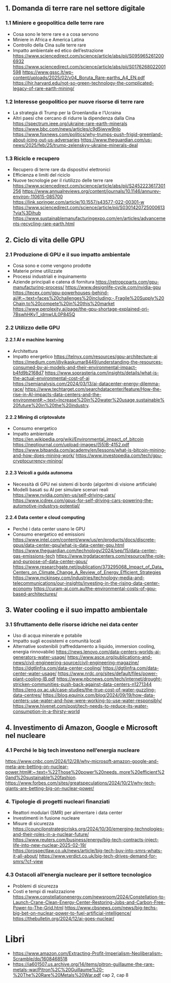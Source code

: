## 1. Domanda di terre rare nel settore digitale
### 1.1 Miniere e geopolitica delle terre rare
- Cosa sono le terre rare e a cosa servono
- Miniere in Africa e America Latina
- Controllo della Cina sulle terre rare
- Impatto ambientale ed etico dell’estrazione
https://www.sciencedirect.com/science/article/abs/pii/S0959652612006932
https://www.sciencedirect.com/science/article/abs/pii/S0176268022001598
https://www.gssc.lt/wp-content/uploads/2025/02/v04_Boruta_Rare-earths_A4_EN.pdf
https://hir.harvard.edu/not-so-green-technology-the-complicated-legacy-of-rare-earth-mining/
### 1.2 Interesse geopolitico per nuove risorse di terre rare
- La strategia di Trump per la Groenlandia e l’Ucraina
- Altri paesi che cercano di ridurre la dipendenza dalla Cina
https://spectrum.ieee.org/ukraine-rare-earth-minerals
https://www.bbc.com/news/articles/c9d5jwvw9nlo
https://www.foxnews.com/politics/why-trumps-push-frigid-greenland-about-icing-out-us-adversaries
https://www.theguardian.com/us-news/2025/feb/25/trump-zelenskyy-ukraine-minerals-deal
### 1.3 Riciclo e recupero
- Recupero di terre rare da dispositivi elettronici
- Efficienza e limiti del riciclo
- Nuove tecnologie per il riutilizzo delle terre rare
https://www.sciencedirect.com/science/article/abs/pii/S2452223617301256
https://www.annualreviews.org/content/journals/10.1146/annurev-environ-110615-085700
https://link.springer.com/article/10.1557/s43577-022-00301-w
https://www.sciencedirect.com/science/article/pii/S0301420725000613?via%3Dihub
https://www.sustainablemanufacturingexpo.com/en/articles/advancements-recycling-rare-earth.html
## 2. Ciclo di vita delle GPU
### 2.1 Produzione di GPU e il suo impatto ambientale
- Cosa sono e come vengono prodotte
- Materie prime utilizzate
- Processi industriali e inquinamento
- Aziende principali e catena di fornitura
https://retropcparts.com/gpu-manufacturing-process/
https://www.designlife-cycle.com/nvidia-gpu
https://tecex.com/gpu-powerhouses-behind-ai/#:~:text=faces%20challenges%20including:-,Fragile%20Supply%20Chain,to%20compete%20in%20this%20market
https://www.perplexity.ai/page/the-gpu-shortage-explained-ori-7BswhHKvT_idmwUL0P845Q
### 2.2 Utilizzo delle GPU 
#### 2.2.1 AI e machine learning
- Architettura
- Impatto energetico
https://telnyx.com/resources/gpu-architecture-ai
https://medium.com/@vikaskumar8449/understanding-the-resources-consumed-by-ai-models-and-their-environmental-impact-b4fd9b2168d7
https://www.soprasteria.com/insights/details/what-is-the-actual-environmental-cost-of-ai
https://semianalysis.com/2024/03/13/ai-datacenter-energy-dilemma-race/
https://www.techtarget.com/searchdatacenter/feature/How-the-rise-in-AI-impacts-data-centers-and-the-environment#:~:text=Increase%20in%20water%20usage,sustainable%20future%20in%20the%20industry.
#### 2.2.2 Mining di criptovalute
- Consumo energetico
- Impatto ambientale
https://en.wikipedia.org/wiki/Environmental_impact_of_bitcoin
https://neptjournal.com/upload-images/(55)B-4152.pdf
https://www.bitpanda.com/academy/en/lessons/what-is-bitcoin-mining-and-how-does-mining-work/
https://www.investopedia.com/tech/gpu-cryptocurrency-mining/
#### 2.2.3 Veicoli a guida autonoma
- Necessità di GPU nei sistemi di bordo (algoritmi di visione artificiale)
- Modelli basati su AI per simulare scenari reali
https://www.nvidia.com/en-us/self-driving-cars/
https://www.icdrex.com/gpus-for-self-driving-cars-powering-the-automotive-industrys-potential/
#### 2.2.4 Data center e cloud computing
- Perché i data center usano le GPU
- Consumo energetico ed emissioni
https://www.intel.com/content/www/us/en/products/docs/discrete-gpus/data-center-gpu/what-is-data-center-gpu.html
https://www.theguardian.com/technology/2024/sep/15/data-center-gas-emissions-tech
https://www.trgdatacenters.com/resource/the-role-and-purpose-of-data-center-gpus/
https://www.researchgate.net/publication/373295068_Impact_of_Data_Centers_on_Climate_Change_A_Review_of_Energy_Efficient_Strategies
https://www.mckinsey.com/industries/technology-media-and-telecommunications/our-insights/investing-in-the-rising-data-center-economy
https://curam-ai.com.au/the-environmental-costs-of-gpu-based-architectures/
## 3. Water cooling e il suo impatto ambientale
### 3.1 Sfruttamento delle risorse idriche nei data center
- Uso di acqua minerale e potabile
- Impatto sugli ecosistemi e comunità locali
- Alternative sostenibili (raffreddamento a liquido, immersion cooling, energia rinnovabile)
https://news.lenovo.com/data-centers-worlds-ai-generators-water-usage/
https://www.asce.org/publications-and-news/civil-engineering-source/civil-engineering-magazine/
https://dgtlinfra.com/data-center-cooling/
https://dgtlinfra.com/data-center-water-usage/
https://www.nrdc.org/sites/default/files/power-plant-cooling-IB.pdf
https://www.nbcnews.com/tech/internet/drought-stricken-communities-push-back-against-data-centers-n1271344
https://eng.ox.ac.uk/case-studies/the-true-cost-of-water-guzzling-data-centres/
https://blog.equinix.com/blog/2024/09/19/how-data-centers-use-water-and-how-were-working-to-use-water-responsibly/
https://www.hivenet.com/post/tech-needs-to-reduce-its-water-consumption-in-a-thirsty-world
## 4. Investimento di Amazon, Google e Microsoft nel nucleare
### 4.1 Perché le big tech investono nell’energia nucleare
https://www.cnbc.com/2024/12/28/why-microsoft-amazon-google-and-meta-are-betting-on-nuclear-power.html#:~:text=%22Those%20power%20needs.,more%20efficient%20and%20sustainable%20fashion.
https://www.forbes.com/sites/greatspeculations/2024/10/21/why-tech-giants-are-betting-big-on-nuclear-power/
### 4. Tipologie di progetti nucleari finanziati
- Reattori modulari (SMR) per alimentare i data center
- Investimenti in fusione nucleare
- Misure di sicurezza
https://councilonstrategicrisks.org/2024/10/30/emerging-technologies-and-their-roles-in-a-nuclear-future/
https://www.reuters.com/business/energy/big-tech-contracts-inject-life-into-new-nuclear-2025-02-19/
https://prospectlaw.co.uk/news/article/big-tech-buy-into-smrs-whats-it-all-about/
https://www.verdict.co.uk/big-tech-drives-demand-for-smrs/?cf-view
### 4.3 Ostacoli all’energia nucleare per il settore tecnologico
- Problemi di sicurezza
- Costi e tempi di realizzazione
https://www.constellationenergy.com/newsroom/2024/Constellation-to-Launch-Crane-Clean-Energy-Center-Restoring-Jobs-and-Carbon-Free-Power-to-The-Grid.html
https://www.cbsnews.com/news/big-techs-big-bet-on-nuclear-power-to-fuel-artificial-intelligence/
https://thebulletin.org/2024/12/ai-goes-nuclear/
# Libri
- https://www.amazon.com/Extracting-Profit-Imperialism-Neoliberalism-Scramble/dp/1608468518
- https://ia601507.us.archive.org/14/items/pitron-guillaume-the-rare-metals-war/Pitron%2C%20Guillaume%20-%20The%20Rare%20Metals%20War.pdf cap 2, cap 8

